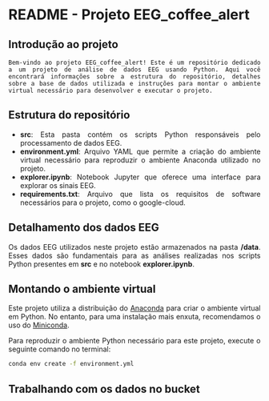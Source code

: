 <div style="text-align: justify">

# README - Projeto EEG_coffee_alert

## Introdução ao projeto

```<center>
Bem-vindo ao projeto EEG_coffee_alert! Este é um repositório dedicado a um projeto de análise de dados EEG usando Python. Aqui você encontrará informações sobre a estrutura do repositório, detalhes sobre a base de dados utilizada e instruções para montar o ambiente virtual necessário para desenvolver e executar o projeto.
```

## Estrutura do repositório

- **src**: Esta pasta contém os scripts Python responsáveis pelo processamento de dados EEG.
- **environment.yml**: Arquivo YAML que permite a criação do ambiente virtual necessário para reproduzir o ambiente Anaconda utilizado no projeto.
- **explorer.ipynb**: Notebook Jupyter que oferece uma interface para explorar os sinais EEG.
- **requirements.txt**: Arquivo que lista os requisitos de software necessários para o projeto, como o google-cloud.

## Detalhamento dos dados EEG

Os dados EEG utilizados neste projeto estão armazenados na pasta **/data**. Esses dados são fundamentais para as análises realizadas nos scripts Python presentes em **src** e no notebook **explorer.ipynb**.

## Montando o ambiente virtual

Este projeto utiliza a distribuição do [Anaconda](https://www.anaconda.com/products/distribution) para criar o ambiente virtual em Python. No entanto, para uma instalação mais enxuta, recomendamos o uso do [Miniconda](https://docs.conda.io/en/latest/miniconda.html).

Para reproduzir o ambiente Python necessário para este projeto, execute o seguinte comando no terminal:

```bash
conda env create -f environment.yml
```

## Trabalhando com os dados no bucket
